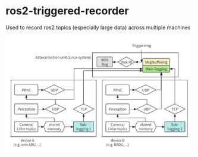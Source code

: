 # ros2-triggered-recorder
Used to record ros2 topics (especially large data) across multiple machines

![alt text](https://github.com/XH-Yang-archive/ros2-triggered-recorder/blob/main/demo_figure.png?raw=true)
